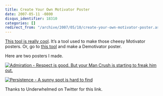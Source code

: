 ```yaml
---
title: Create Your Own Motivator Poster
date: 2007-05-11 -0800
disqus_identifier: 18310
categories: []
redirect_from: "/archive/2007/05/10/create-your-own-motivator-poster.aspx/"
---
```


[This tool is really
cool](http://bighugelabs.com/flickr/motivator.php "Motivator Poster").
It’s a tool used to make those cheesy Motivator posters. Or, go to [this
tool](http://diy.despair.com/motivator.php "Demotivator") and make a
Demotivator poster.

Here are two posters I made.

[![Admiration - Respect is good. But your Man Crush is starting to freak
him
out.](https://haacked.com/images/haacked_com/WindowsLiveWriter/CreateYourOwnMotivatorPoster_AA0E/Motivator_thumb1.jpg)](https://haacked.com/images/haacked_com/WindowsLiveWriter/CreateYourOwnMotivatorPoster_AA0E/Motivator3.jpg "Admiration")

[![Persistence - A sunny spot is hard to
find](https://haacked.com/images/haacked_com/WindowsLiveWriter/CreateYourOwnMotivatorPoster_AA0E/Persistence_thumb.jpg)](https://haacked.com/images/haacked_com/WindowsLiveWriter/CreateYourOwnMotivatorPoster_AA0E/Persistence2.jpg "Persistence")

Thanks to Underwhelmed on Twitter for this link.

